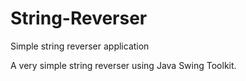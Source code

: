 # String-Reverser
Simple string reverser application

A very simple string reverser using Java Swing Toolkit.
